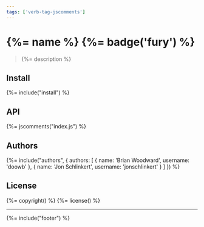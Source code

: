 ```yaml
---
tags: ['verb-tag-jscomments']
---
```

# {%= name %} {%= badge('fury') %}

> {%= description %}

## Install
{%= include("install") %}

## API
{%= jscomments("index.js") %}

## Authors
{%= include("authors", {
  authors: [
    {
      name: 'Brian Woodward',
      username: 'doowb'
    },
    {
      name: 'Jon Schlinkert',
      username: 'jonschlinkert'
    }
  ]
}) %}

## License
{%= copyright() %}
{%= license() %}

***

{%= include("footer") %}